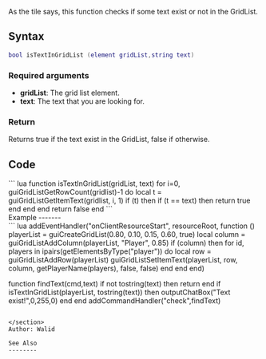 <lowercasetitle/>

As the tile says, this function checks if some text exist or not in the GridList.

Syntax
------

``` lua
bool isTextInGridList (element gridList,string text)
```

### Required arguments

-   **gridList**: The grid list element.
-   **text**: The text that you are looking for.

### Return

Returns true if the text exist in the GridList, false if otherwise.

Code
----

<section name="Client" class="client" show="true">
``` lua
    function isTextInGridList(gridList, text)
      for i=0, guiGridListGetRowCount(gridlist)-1 do
    local t = guiGridListGetItemText(gridlist, i, 1)
      if (t) then
        if (t == text) then
          return true
        end
        end
    end
    return false
end
```

</section>
Example
-------

<section name="Example" class="client" show="true">
``` lua
    addEventHandler("onClientResourceStart", resourceRoot,
function ()
    playerList = guiCreateGridList(0.80, 0.10, 0.15, 0.60, true)
    local column = guiGridListAddColumn(playerList, "Player", 0.85)
    if (column) then
        for id, players in ipairs(getElementsByType("player")) do
            local row = guiGridListAddRow(playerList)
            guiGridListSetItemText(playerList, row, column, getPlayerName(players), false, false)
        end
    end
end)
 

function findText(cmd,text)
  if not tostring(text) then return end 
    if isTextInGridList(playerList, tostring(text)) then
      outputChatBox("Text exist!",0,255,0) 
   end 
end 
addCommandHandler("check",findText)
```

</section>
Author: Walid

See Also
--------
